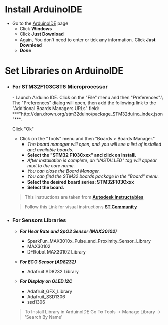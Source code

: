 # Install ArduinoIDE
- Go to the [ArduinoIDE](https://www.arduino.cc/en/software) page
    - Click **Windows**
    - Click **Just Download**
    - Again, You don't need to enter or tick any information. Click **Just Download**
    - ***Done***

# Set Libraries on ArduinoIDE
- <h3>For STM32F103C8T6 Microprocessor</h3>
  - Launch Arduino IDE. Click on the "File" menu and then "Preferences".\
      The "Preferences" dialog will open, then add the following link to the "Additional Boards Managers URLs" field:
    ***"http://dan.drown.org/stm32duino/package_STM32duino_index.json"***. 
    
    Click "Ok"
  - Click on the "Tools" menu and then "Boards > Boards Manager." 
    - _The board manager will open, and you will see a list of installed and available boards._ 
    - **Select the "STM32 F103Cxxx" and click on Install.** 
    - _After installation is complete, an "INSTALLED" tag will appear next to the core name._ 
    - _You can close the Board Manager._ 
    - _You can find the STM32 boards package in the "Board" menu._ 
    - **Select the desired board series: STM32F103Cxxx** 
    - **Select the board.** 
  > This instructions are taken from [**Autodesk Instructables**](https://www.instructables.com/Getting-Started-With-Stm32-Using-Arduino-IDE/)

  > Follow this Link for visual instructions [**ST Community**](https://community.st.com/t5/stm32-mcus/how-to-program-and-debug-the-stm32-using-the-arduino-ide/ta-p/608514)


- <h3>For Sensors Libraries</h3>

  - ***For Hear Rate and SpO2 Sensor (MAX30102)***
      - SparkFun_MAX3010x_Pulse_and_Proximity_Sensor_Library
      - MAX30102
      - DFRobot MAX30102 Library

  - ***For ECG Sensor (AD8232)***
      - Adafruit AD8232 Library

  - ***For Display on OLED I2C***
      - Adafruit_GFX_Library
      - Adafruit_SSD1306
      - ssd1306

   > To Install Library in ArduinoIDE Go To Tools -> Manage Library -> 'Search By Name'

